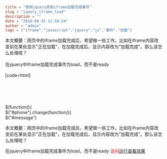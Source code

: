 ```toml
title = "使用jquery获取iframe加载完成事件"
slug = "jquery_iframe_load"
description = ""
date = "2010-08-25 11:50:24"
author = "admin"
tags = ["iframe","javascript","jquery","js","事件","加载"]
```

本文概要：网页中的iframe加载完成后，希望做一些工作。比如在iframe内容改变前在某处显示"正在加载"，在加载完成后，显示内容改为"加载完成"。那么该怎么处理呢？<br/><br/>在jquery中iframe加载完成事件为load，而不是ready<br/><br/>[code=html]<br/><br/><br/><br/><br/><br/>$(function(){<br/>	$("#phone").change(function(){<br/>		$("#message")


<!--more-->

本文概要：网页中的iframe加载完成后，希望做一些工作。比如在iframe内容改变前在某处显示"正在加载"，在加载完成后，显示内容改为"加载完成"。那么该怎么处理呢？

在jquery中iframe加载完成事件为load，而不是ready
<span style="color: red;">访问<a href="/TestRun/jquery_iframe_load.html" target="_blank">运行查看效果</a></span>